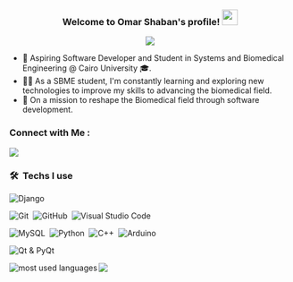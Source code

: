 <!--
<img width="250" align="right" src="https://c.tenor.com/_DOBjnGspYAAAAAM/code-coding.gif">
-->
<h3 align="center">
  Welcome to Omar Shaban's profile!
  <img src="https://media.giphy.com/media/hvRJCLFzcasrR4ia7z/giphy.gif" width="28">
</h3>

<!-- Typing SVG by DenverCoder1 - https://github.com/DenverCoder1/readme-typing-svg -->
<p align="center">
  <a href="https://github.com/DenverCoder1/readme-typing-svg"><img src="https://readme-typing-svg.herokuapp.com/?lines=Biomedical%20Engineering%20Student;Software%20Developer&font=Fira%20Code&center=true&width=440&height=45&color=blue&vCenter=true&size=22"></a>
</p> 


- 🏢 Aspiring Software Developer and Student in Systems and Biomedical Engineering @ Cairo University 🎓.
- 👨‍💻 As a SBME student, I'm constantly learning and exploring new technologies to improve my skills to advancing the biomedical field.
- 🔬 On a mission to reshape the Biomedical field through software development.


### Connect with Me :

<a href="https://linkedin.com/in/omarshaban02" target="_blank"><img src="https://img.shields.io/badge/-Omar%20Shaban-0077B5?style=for-the-badge&logo=Linkedin&logoColor=white"/></a>
<!--
<a href="https://t.me/YousefMohamed01" target="_blank"><img src="https://img.shields.io/badge/-Yousef%20Dergham-0077B5?style=for-the-badge&logo=Telegram&logoColor=white"/></a>
-->
### 🛠 &nbsp;Techs I use
<!--
![JavaScript](https://img.shields.io/badge/-JavaScript-05122A?style=flat&logo=javascript&color=333)&nbsp;
![HTML](https://img.shields.io/badge/-HTML-05122A?style=flat&logo=HTML5&color=333)&nbsp;
![CSS](https://img.shields.io/badge/-CSS-05122A?style=flat&logo=CSS3&logoColor=1572B6&color=333)&nbsp;
-->
![Django](https://img.shields.io/badge/-Django%20-05122A?style=flat&logo=django&color=333)&nbsp;

<!--
![React.js](https://img.shields.io/badge/-React-05122A?style=flat&logo=react&color=ddd)
![Node.js](https://img.shields.io/badge/-Node.js-05122A?style=flat&logo=node.js&logoColor=339933&color=ddd)&nbsp;
-->
![Git](https://img.shields.io/badge/-Git-05122A?style=flat&logo=git&color=blue&logoColor=fff)&nbsp;
![GitHub](https://img.shields.io/badge/-GitHub-05122A?style=flat&logo=github&color=blue)&nbsp;
![Visual Studio Code](https://img.shields.io/badge/-Visual%20Studio%20Code-05122A?style=flat&logo=visual-studio-code&color=blue)&nbsp;
<!--
![MongoDB](https://img.shields.io/badge/-MongoDB-05122A?style=flat&logo=MongoDB&color=ddd)&nbsp;
-->
![MySQL](https://img.shields.io/badge/-MySQL%20-05122A?style=flat&logo=mysql&color=fd5f45)&nbsp;
![Python](https://img.shields.io/badge/-Python%20-05122A?style=flat&logo=python&color=eee)&nbsp;
![C++](https://img.shields.io/badge/-C++%20-05122A?style=flat&logo=cplusplus&color=eee&logoColor=6295cb)&nbsp;
![Arduino](https://img.shields.io/badge/-Arduino%20-05122A?style=flat&logo=Arduino&color=080)&nbsp;

![Qt & PyQt](https://img.shields.io/badge/-Qt%20Creator%20-05122A?style=flat&logo=qt)&nbsp;

<img align="left" src="https://github-readme-stats.vercel.app/api/top-langs?username=omarshaban02&show_icons=true&locale=en&layout=compact" alt="most used languages" />

<a href="https://komarev.com/ghpvc/?username=omarshaban02&style=for-the-badge">
    <img src="https://komarev.com/ghpvc/?username=omarshaban02&style=for-the-badge">
</a>
